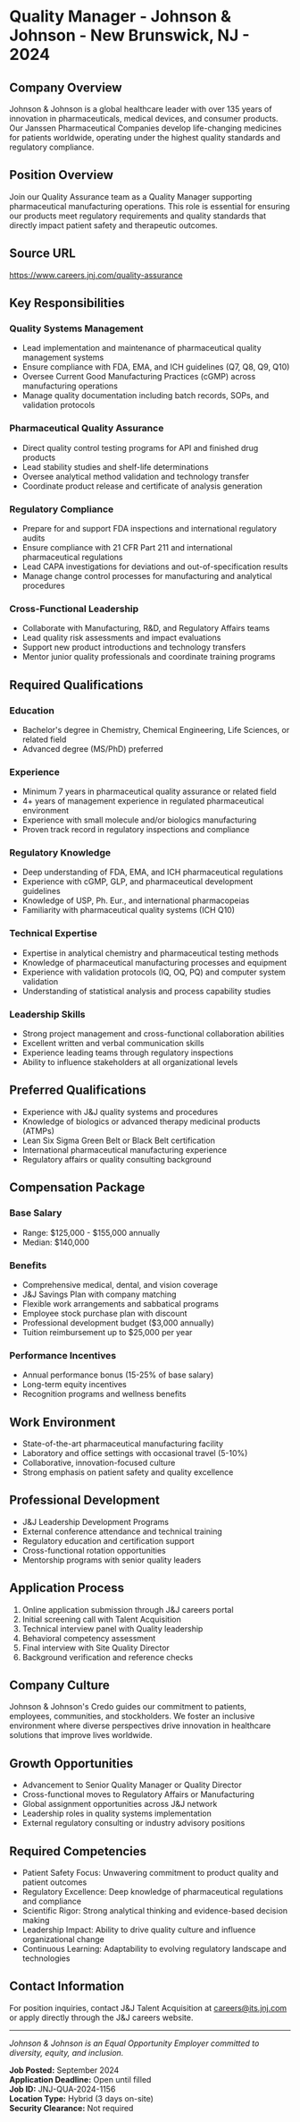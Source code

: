 # Quality Manager - Johnson & Johnson - New Brunswick, NJ - 2024

## Company Overview
Johnson & Johnson is a global healthcare leader with over 135 years of innovation in pharmaceuticals, medical devices, and consumer products. Our Janssen Pharmaceutical Companies develop life-changing medicines for patients worldwide, operating under the highest quality standards and regulatory compliance.

## Position Overview
Join our Quality Assurance team as a Quality Manager supporting pharmaceutical manufacturing operations. This role is essential for ensuring our products meet regulatory requirements and quality standards that directly impact patient safety and therapeutic outcomes.

## Source URL
https://www.careers.jnj.com/quality-assurance

## Key Responsibilities

### Quality Systems Management
- Lead implementation and maintenance of pharmaceutical quality management systems
- Ensure compliance with FDA, EMA, and ICH guidelines (Q7, Q8, Q9, Q10)
- Oversee Current Good Manufacturing Practices (cGMP) across manufacturing operations
- Manage quality documentation including batch records, SOPs, and validation protocols

### Pharmaceutical Quality Assurance
- Direct quality control testing programs for API and finished drug products
- Lead stability studies and shelf-life determinations
- Oversee analytical method validation and technology transfer
- Coordinate product release and certificate of analysis generation

### Regulatory Compliance
- Prepare for and support FDA inspections and international regulatory audits
- Ensure compliance with 21 CFR Part 211 and international pharmaceutical regulations
- Lead CAPA investigations for deviations and out-of-specification results
- Manage change control processes for manufacturing and analytical procedures

### Cross-Functional Leadership
- Collaborate with Manufacturing, R&D, and Regulatory Affairs teams
- Lead quality risk assessments and impact evaluations
- Support new product introductions and technology transfers
- Mentor junior quality professionals and coordinate training programs

## Required Qualifications

### Education
- Bachelor's degree in Chemistry, Chemical Engineering, Life Sciences, or related field
- Advanced degree (MS/PhD) preferred

### Experience
- Minimum 7 years in pharmaceutical quality assurance or related field
- 4+ years of management experience in regulated pharmaceutical environment
- Experience with small molecule and/or biologics manufacturing
- Proven track record in regulatory inspections and compliance

### Regulatory Knowledge
- Deep understanding of FDA, EMA, and ICH pharmaceutical regulations
- Experience with cGMP, GLP, and pharmaceutical development guidelines
- Knowledge of USP, Ph. Eur., and international pharmacopeias
- Familiarity with pharmaceutical quality systems (ICH Q10)

### Technical Expertise
- Expertise in analytical chemistry and pharmaceutical testing methods
- Knowledge of pharmaceutical manufacturing processes and equipment
- Experience with validation protocols (IQ, OQ, PQ) and computer system validation
- Understanding of statistical analysis and process capability studies

### Leadership Skills
- Strong project management and cross-functional collaboration abilities
- Excellent written and verbal communication skills
- Experience leading teams through regulatory inspections
- Ability to influence stakeholders at all organizational levels

## Preferred Qualifications
- Experience with J&J quality systems and procedures
- Knowledge of biologics or advanced therapy medicinal products (ATMPs)
- Lean Six Sigma Green Belt or Black Belt certification
- International pharmaceutical manufacturing experience
- Regulatory affairs or quality consulting background

## Compensation Package

### Base Salary
- Range: $125,000 - $155,000 annually
- Median: $140,000

### Benefits
- Comprehensive medical, dental, and vision coverage
- J&J Savings Plan with company matching
- Flexible work arrangements and sabbatical programs
- Employee stock purchase plan with discount
- Professional development budget ($3,000 annually)
- Tuition reimbursement up to $25,000 per year

### Performance Incentives
- Annual performance bonus (15-25% of base salary)
- Long-term equity incentives
- Recognition programs and wellness benefits

## Work Environment
- State-of-the-art pharmaceutical manufacturing facility
- Laboratory and office settings with occasional travel (5-10%)
- Collaborative, innovation-focused culture
- Strong emphasis on patient safety and quality excellence

## Professional Development
- J&J Leadership Development Programs
- External conference attendance and technical training
- Regulatory education and certification support
- Cross-functional rotation opportunities
- Mentorship programs with senior quality leaders

## Application Process
1. Online application submission through J&J careers portal
2. Initial screening call with Talent Acquisition
3. Technical interview panel with Quality leadership
4. Behavioral competency assessment
5. Final interview with Site Quality Director
6. Background verification and reference checks

## Company Culture
Johnson & Johnson's Credo guides our commitment to patients, employees, communities, and stockholders. We foster an inclusive environment where diverse perspectives drive innovation in healthcare solutions that improve lives worldwide.

## Growth Opportunities
- Advancement to Senior Quality Manager or Quality Director
- Cross-functional moves to Regulatory Affairs or Manufacturing
- Global assignment opportunities across J&J network
- Leadership roles in quality systems implementation
- External regulatory consulting or industry advisory positions

## Required Competencies
- Patient Safety Focus: Unwavering commitment to product quality and patient outcomes
- Regulatory Excellence: Deep knowledge of pharmaceutical regulations and compliance
- Scientific Rigor: Strong analytical thinking and evidence-based decision making
- Leadership Impact: Ability to drive quality culture and influence organizational change
- Continuous Learning: Adaptability to evolving regulatory landscape and technologies

## Contact Information
For position inquiries, contact J&J Talent Acquisition at careers@its.jnj.com or apply directly through the J&J careers website.

---
*Johnson & Johnson is an Equal Opportunity Employer committed to diversity, equity, and inclusion.*

**Job Posted:** September 2024  
**Application Deadline:** Open until filled  
**Job ID:** JNJ-QUA-2024-1156  
**Location Type:** Hybrid (3 days on-site)  
**Security Clearance:** Not required